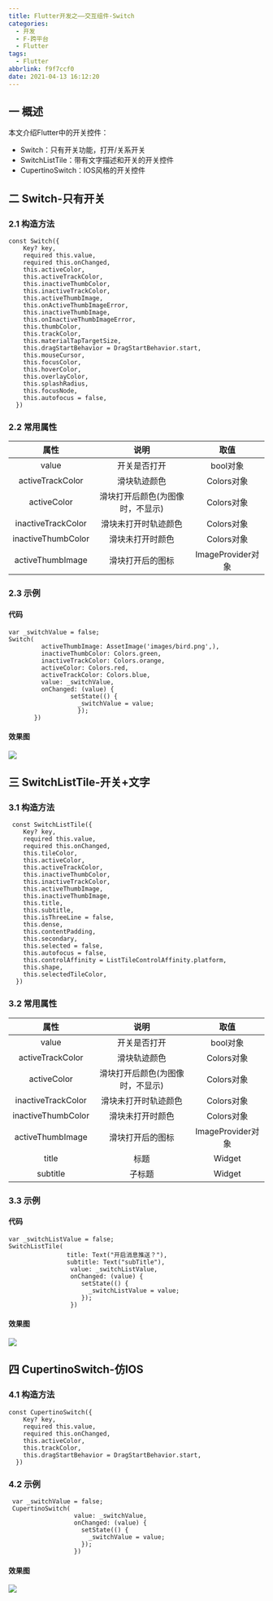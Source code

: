 ```yaml
---
title: Flutter开发之——交互组件-Switch
categories:
  - 开发
  - F-跨平台
  - Flutter
tags:
  - Flutter
abbrlink: f9f7ccf0
date: 2021-04-13 16:12:20
---
```

## 一 概述

本文介绍Flutter中的开关控件：

* Switch：只有开关功能，打开/关系开关
* SwitchListTile：带有文字描述和开关的开关控件
* CupertinoSwitch：IOS风格的开关控件

<!--more-->

## 二  Switch-只有开关

### 2.1 构造方法

```
const Switch({
    Key? key,
    required this.value,
    required this.onChanged,
    this.activeColor,
    this.activeTrackColor,
    this.inactiveThumbColor,
    this.inactiveTrackColor,
    this.activeThumbImage,
    this.onActiveThumbImageError,
    this.inactiveThumbImage,
    this.onInactiveThumbImageError,
    this.thumbColor,
    this.trackColor,
    this.materialTapTargetSize,
    this.dragStartBehavior = DragStartBehavior.start,
    this.mouseCursor,
    this.focusColor,
    this.hoverColor,
    this.overlayColor,
    this.splashRadius,
    this.focusNode,
    this.autofocus = false,
  })
```

### 2.2 常用属性

|        属性        |               说明               |       取值        |
| :----------------: | :------------------------------: | :---------------: |
|       value        |           开关是否打开           |     bool对象      |
|  activeTrackColor  |           滑块轨迹颜色           |    Colors对象     |
|    activeColor     | 滑块打开后颜色(为图像时，不显示) |    Colors对象     |
| inactiveTrackColor |       滑块未打开时轨迹颜色       |    Colors对象     |
| inactiveThumbColor |         滑块未打开时颜色         |    Colors对象     |
|  activeThumbImage  |         滑块打开后的图标         | ImageProvider对象 |

### 2.3 示例

#### 代码

```
var _switchValue = false;
Switch(
         activeThumbImage: AssetImage('images/bird.png',),
         inactiveThumbColor: Colors.green,
         inactiveTrackColor: Colors.orange,
         activeColor: Colors.red,
         activeTrackColor: Colors.blue,
         value: _switchValue,
         onChanged: (value) {
                 setState(() {
                   _switchValue = value;
                   });
       })
```

#### 效果图

![][1]
## 三 SwitchListTile-开关+文字

### 3.1 构造方法

```
 const SwitchListTile({
    Key? key,
    required this.value,
    required this.onChanged,
    this.tileColor,
    this.activeColor,
    this.activeTrackColor,
    this.inactiveThumbColor,
    this.inactiveTrackColor,
    this.activeThumbImage,
    this.inactiveThumbImage,
    this.title,
    this.subtitle,
    this.isThreeLine = false,
    this.dense,
    this.contentPadding,
    this.secondary,
    this.selected = false,
    this.autofocus = false,
    this.controlAffinity = ListTileControlAffinity.platform,
    this.shape,
    this.selectedTileColor,
  })
```

### 3.2 常用属性

| 属性 | 说明 | 取值 |
| :--: | :--: | :--: |
|       value        |           开关是否打开           |     bool对象      |
|  activeTrackColor  |           滑块轨迹颜色           |    Colors对象     |
|    activeColor     | 滑块打开后颜色(为图像时，不显示) |    Colors对象     |
| inactiveTrackColor |       滑块未打开时轨迹颜色       |    Colors对象     |
| inactiveThumbColor |         滑块未打开时颜色         |    Colors对象     |
|  activeThumbImage  |         滑块打开后的图标         | ImageProvider对象 |
| title | 标题 | Widget |
| subtitle | 子标题 | Widget |

### 3.3 示例

#### 代码

```
var _switchListValue = false;
SwitchListTile(
                title: Text("开启消息推送？"),
                subtitle: Text("subTitle"),
                 value: _switchListValue,
                 onChanged: (value) {
                    setState(() {
                      _switchListValue = value;
                    });
                 })
```

#### 效果图
![][2]

## 四 CupertinoSwitch-仿IOS

### 4.1 构造方法

```
const CupertinoSwitch({
    Key? key,
    required this.value,
    required this.onChanged,
    this.activeColor,
    this.trackColor,
    this.dragStartBehavior = DragStartBehavior.start,
  })
```

### 4.2 示例

```
 var _switchValue = false;
 CupertinoSwitch(
                  value: _switchValue,
                  onChanged: (value) {
                    setState(() {
                      _switchValue = value;
                    });
                  })
```

#### 效果图
![][3]



[1]:https://cdn.staticaly.com/gh/PGzxc/CDN/master/blog-flutter/flutter-switch-sample.gif
[2]:https://cdn.staticaly.com/gh/PGzxc/CDN/master/blog-flutter/flutter-switchListTitle-sample.gif
[3]:https://cdn.staticaly.com/gh/PGzxc/CDN/master/blog-flutter/flutter-cupertinoSwitch-sample.gif